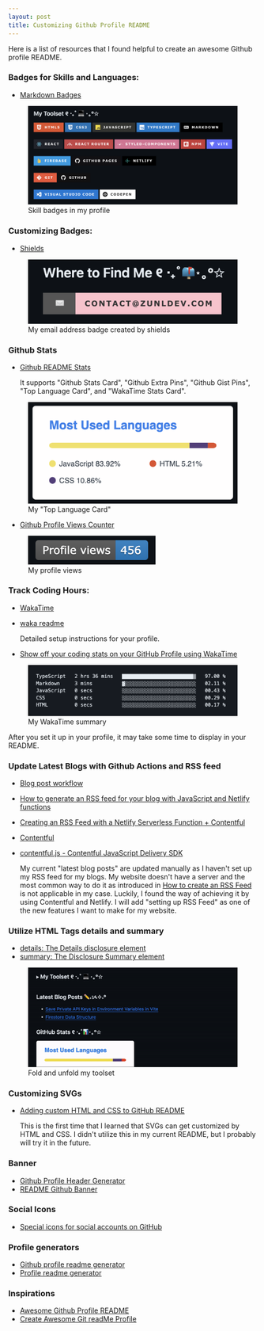 ```yaml
---
layout: post
title: Customizing Github Profile README
---
```


Here is a list of resources that I found helpful to create an awesome Github profile README.

### Badges for Skills and Languages:

- [Markdown Badges](https://github.com/Ileriayo/markdown-badges)

<figure>
  <img src="https://raw.githubusercontent.com/zun-liang/alt-blogs/master/images/badges.png" alt="skills badges"/>
  <figcaption>Skill badges in my profile</figcaption>
</figure>

### Customizing Badges:

- [Shields](https://shields.io/)

<figure>
  <img src="https://raw.githubusercontent.com/zun-liang/alt-blogs/master/images/shields.png" alt="email badge" />
  <figcaption>My email address badge created by shields</figcaption>
</figure>

### Github Stats

- [Github README Stats](https://github.com/anuraghazra/github-readme-stats)

  It supports "Github Stats Card", "Github Extra Pins", "Github Gist Pins", "Top Language Card", and "WakaTime Stats Card".

<figure>
  <img src="https://raw.githubusercontent.com/zun-liang/alt-blogs/master/images/top-language-card.png" alt="top language card"/>
  <figcaption>My "Top Language Card"</figcaption>
</figure>

- [Github Profile Views Counter](https://github.com/antonkomarev/github-profile-views-counter)

<figure>
  <img src="https://raw.githubusercontent.com/zun-liang/alt-blogs/master/images/profile-views.png" alt="profile views badge"/>
  <figcaption>My profile views</figcaption>
</figure>

### Track Coding Hours:

- [WakaTime](https://wakatime.com/)
- [waka readme](https://github.com/athul/waka-readme)

  Detailed setup instructions for your profile.

- [Show off your coding stats on your GitHub Profile using WakaTime](https://medium.com/@JakenH/show-off-your-coding-stats-on-your-github-profile-using-wakatime-ce3ceb1063b5)

<figure>
  <img src="https://raw.githubusercontent.com/zun-liang/alt-blogs/master/images/wakatime.png" alt="wakatime summary"/>
  <figcaption>My WakaTime summary</figcaption>
</figure>

After you set it up in your profile, it may take some time to display in your README.

### Update Latest Blogs with Github Actions and RSS feed

- [Blog post workflow](https://github.com/gautamkrishnar/blog-post-workflow)
- [How to generate an RSS feed for your blog with JavaScript and Netlify functions](https://www.contentful.com/blog/generate-blog-rss-feed-with-javascript-and-netlify/)
- [Creating an RSS Feed with a Netlify Serverless Function + Contentful](https://levelup.gitconnected.com/creating-an-rss-feed-with-a-netlify-serverless-function-contentful-21b26049f933)
- [Contentful](https://www.contentful.com/)
- [contentful.js - Contentful JavaScript Delivery SDK](https://contentful.github.io/contentful.js/contentful/8.1.7/index.html)

  My current "latest blog posts" are updated manually as I haven't set up my RSS feed for my blogs. My website doesn't have a server and the most common way to do it as introduced in [How to create an RSS Feed](https://rss.com/blog/how-to-create-an-rss-feed/) is not applicable in my case. Luckily, I found the way of achieving it by using Contentful and Netlify. I will add "setting up RSS Feed" as one of the new features I want to make for my website.

### Utilize HTML Tags details and summary

- [details: The Details disclosure element](https://developer.mozilla.org/en-US/docs/Web/HTML/Element/details)
- [summary: The Disclosure Summary element](https://developer.mozilla.org/en-US/docs/Web/HTML/Element/summary)

<figure>
  <img src="https://raw.githubusercontent.com/zun-liang/alt-blogs/master/images/details.gif" alt="details and summary example"/>
<figcaption>Fold and unfold my toolset</figcaption>
</figure>

### Customizing SVGs

- [Adding custom HTML and CSS to GitHub README](https://pragmaticpineapple.com/adding-custom-html-and-css-to-github-readme/)

  This is the first time that I learned that SVGs can get customized by HTML and CSS. I didn't utilize this in my current README, but I probably will try it in the future.

### Banner
- [Github Profile Header Generator](https://leviarista.github.io/github-profile-header-generator/)
- [README Github Banner](https://www.figma.com/community/file/1206877665795271691)
  
### Social Icons

- [Special icons for social accounts on GitHub](https://dev.to/yoshi389111/special-icons-for-social-accounts-on-github-404k)

### Profile generators

- [Github profile readme generator](https://github.com/rahuldkjain/github-profile-readme-generator)
- [Profile readme generator](https://github.com/maurodesouza/profile-readme-generator)

### Inspirations

- [Awesome Github Profile README](https://github.com/abhisheknaiidu/awesome-github-profile-readme)
- [Create Awesome Git readMe Profile](https://medium.com/swlh/create-awesome-git-readme-profile-84efa0bcda3b)
